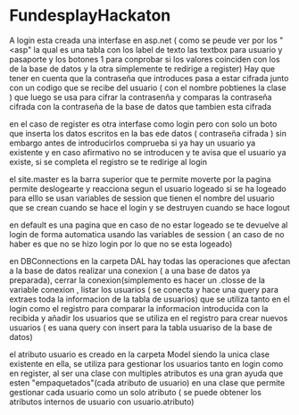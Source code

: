 # FundesplayHackaton


A login esta creada una interfase en asp.net ( como se peude ver por los "<asp" la qual es una tabla con los label de texto las textbox para usuario y pasaporte y los botones 1 para conprobar si
los valores coinciden con los de la base de datos y la otra simplemente te redirige a register)
Hay que tener en cuenta que la contraseña que introduces pasa a estar cifrada junto con un codigo que se recibe del usuario ( con el nombre pobtienes la clase ) que luego se usa para cifrar la contrasenña
y comparas la contraseña cifrada con la contraseña de la base de datos que tambien esta cifrada

en el caso de register es otra interfase como login pero con solo un boto que inserta los datos escritos en la bas ede datos ( contraseña cifrada )
sin embargo antes de introducirlos comprueba si ya hay un usuario ya existente y en caso afirmativo no se introducen y te avisa que el usuario ya existe, si se completa el registro se te redirige al login 

el site.master es la barra superior que te permite moverte por la pagina permite deslogearte y reacciona segun el usuario logeado si se ha logeado para elllo se usan variables de session 
que tienen el nombre del usuario que se crean cuando se hace el login y se destruyen cuando se hace logout 

en default es una pagina que en caso de no estar logeado se te devuelve al login de forma automatica usando las variables de session ( an caso de no haber es que no se hizo login por lo que no se esta logeado)

en DBConnections en la carpeta DAL hay todas las operaciones que afectan a la base de datos realizar una conexion ( a una base de datos ya preparada), cerrar la conexion(simplemento es hacer un .closse de la variable conexion
, listar los usuarios ( se conecta y hace una query para extraes toda la informacion de la tabla de usuarios) que se utiliza tanto en el login como el registro para comparar la informacion introducida 
con la recibida y añadir los usuarios que se utiliza en el registro para crear nuevos usuarios ( es uana query con insert para la tabla usuariso de la base de datos)

el atributo usuario es creado en la carpeta Model siendo la unica clase existente en ella, se utiliza para gestionar los usuarios tanto en login como en register, al ser una clase con multiples atributos 
es una gran ayuda que esten "empaquetados"(cada atributo de usuario) en una clase que permite gestionar cada usuario como un solo atributo ( se puede obtener los atributos internos de usuario con usuario.atributo)
